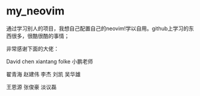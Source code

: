 # my_neovim
通过学习别人的项目，我想自己配置自己的neovim!学以自用。github上学习的东西很多，很酷很酷的事情；

非常感谢下面的大佬：

David chen	xiantang		folke		小鹏老师		

翟青海		赵建伟		李杰		刘凯		吴华雄		

王恩源		张俊豪		淡议磊			





































